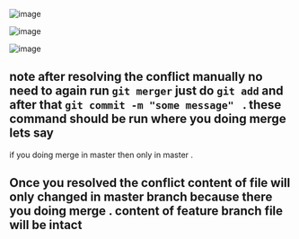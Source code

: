 ![image](https://github.com/user-attachments/assets/bf7fa5ef-8776-4df0-bcc7-352decc06ab5)

![image](https://github.com/user-attachments/assets/c1374ef3-e14b-451d-8c9f-58c70a2dad8b)

![image](https://github.com/user-attachments/assets/d1cbbca9-313c-4991-9e4c-e46a4223212e)

## note after resolving the conflict manually no need to again run `git merger` just do `git add` and after that `git commit -m "some message" ` . these command should be run where you doing merge lets say 
   if you doing merge in master then only in master .
## Once you resolved the conflict content of file will only changed in master branch because there you doing merge . content of feature branch file will be intact
  

  





